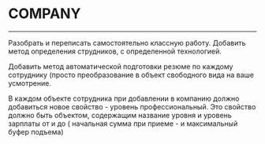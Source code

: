 # COMPANY
-------------
Разобрать и переписать самостоятельно классную работу. Добавить метод определения струдников, с определенной технологией. 

Добавить метод автоматической подготовки резюме по каждому сотруднику (просто преобразование в объект свободного вида на ваше усмотрение.

В каждом объекте сотрудника при добавлении в компанию должно добавиться новое свойство - уровень профессиональный. Это свойство должно быть объектом, содержащим название уровня и уровень зарплаты от и до ( начальная сумма при приеме - и максимальный буфер подъема)